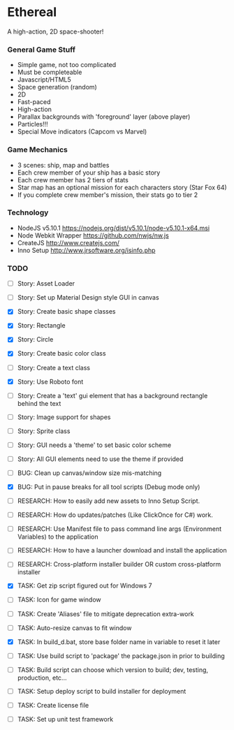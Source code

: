 # Ethereal

A high-action, 2D space-shooter!


### General Game Stuff

* Simple game, not too complicated
* Must be completeable
* Javascript/HTML5
* Space generation (random)
* 2D
* Fast-paced
* High-action
* Parallax backgrounds with 'foreground' layer (above player)
* Particles!!!
* Special Move indicators (Capcom vs Marvel)

### Game Mechanics

* 3 scenes: ship, map and battles
* Each crew member of your ship has a basic story
* Each crew member has 2 tiers of stats
* Star map has an optional mission for each characters story (Star Fox 64)
* If you complete crew member's mission, their stats go to tier 2

### Technology

* NodeJS v5.10.1		https://nodejs.org/dist/v5.10.1/node-v5.10.1-x64.msi
* Node Webkit Wrapper	https://github.com/nwjs/nw.js
* CreateJS				http://www.createjs.com/
* Inno Setup			http://www.jrsoftware.org/isinfo.php

### TODO
- [ ] Story:		Asset Loader
- [	] Story:		Set up Material Design style GUI in canvas
- [x] Story:			Create basic shape classes
- [x] Story:				Rectangle
- [x] Story:				Circle
- [x] Story:			Create basic color class
- [ ] Story:			Create a text class
- [x] Story:				Use Roboto font
- [ ] Story:			Create a 'text' gui element that has a background rectangle behind the text
- [ ] Story:		Image support for shapes
- [ ] Story:		Sprite class
- [ ] Story:		GUI needs a 'theme' to set basic color scheme
- [ ] Story:		All GUI elements need to use the theme if provided

- [ ] BUG:			Clean up canvas/window size mis-matching
- [x] BUG:			Put in pause breaks for all tool scripts (Debug mode only)

- [ ] RESEARCH:		How to easily add new assets to Inno Setup Script.
- [ ] RESEARCH:		How do updates/patches (Like ClickOnce for C#) work.
- [ ] RESEARCH:		Use Manifest file to pass command line args (Environment Variables) to the application
- [ ] RESEARCH:		How to have a launcher download and install the application
- [ ] RESEARCH:		Cross-platform installer builder OR custom cross-platform installer

- [x] TASK:			Get zip script figured out for Windows 7
- [ ] TASK:			Icon for game window
- [ ] TASK: 		Create 'Aliases' file to mitigate deprecation extra-work
- [ ] TASK:			Auto-resize canvas to fit window
- [x] TASK:			In build_d.bat, store base folder name in variable to reset it later
- [ ] TASK:			Use build script to 'package' the package.json in prior to building
- [ ] TASK:			Build script can choose which version to build; dev, testing, production, etc...
- [ ] TASK:			Setup deploy script to build installer for deployment
- [ ] TASK:			Create license file
- [ ] TASK:			Set up unit test framework
